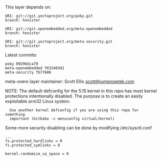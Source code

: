 This layer depends on:

    URI: git://git.yoctoproject.org/poky.git
    branch: honister

    URI: git://git.openembedded.org/meta-openembedded
    branch: honister

    URI: git://git.yoctoproject.org/meta-security.git
    branch: honister

Latest commits:

    poky 09296dca79
    meta-openembedded f632403d1
    meta-security fb77606

meta-overo layer maintainer: Scott Ellis <scott@jumpnowtek.com>


NOTE: The default defconfig for the 5.15 kernel in this repo has most kernel
      protections intentionally disabled. The purpose is to create an easily
      exploitable arm32 Linux system.

      Use another kernel defconfig if you are using this repo for something
      important (bitbake -c menuconfig virtual/kernel)

Some more security disabling can be done by modifying /etc/sysctl.conf

    ...
    fs.protected_hardlinks = 0
    fs.protected_symlinks = 0

    kernel.randomize_va_space = 0
